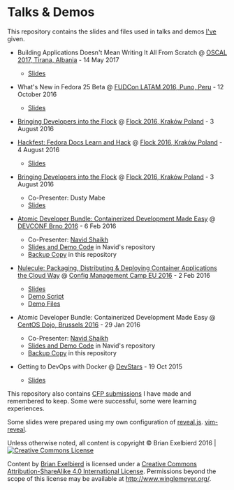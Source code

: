 # Talks & Demos

This repository contains the slides and files used in talks and demos
[I've](http://www.winglemeyer.org) given.

* Building Applications Doesn't Mean Writing It All From Scratch @ [OSCAL 2017, Tirana, Albania](https://oscal.openlabs.cc/) - 14 May 2017
  * [Slides](http://www.winglemeyer.org/bexelbie-talks-demos/OSCAL.2017.Dont.Write.It.All/)

* What's New in Fedora 25 Beta @ [FUDCon LATAM 2016, Puno, Peru](https://flockcon-latam.org) - 12 October 2016
  * [Slides](http://www.winglemeyer.org/bexelbie-talks-demos/Fedora-25-Beta/)

* [Bringing Developers into the Flock](https://flock2016.sched.org/event/3bb106c028feddc9a0e92a53a0ee5288) @ [Flock 2016, Kraków Poland](https://flocktofedora.org) - 3 August 2016
* [Hackfest: Fedora Docs Learn and Hack](https://flock2016.sched.org/event/ed4a9f29526b5befe6a86635050cd958) @ [Flock 2016, Kraków Poland](https://flocktofedora.org) - 4 August 2016
  * [Slides](http://www.winglemeyer.org/bexelbie-talks-demos/Flock.2016.docs/)

* [Bringing Developers into the Flock](https://flock2016.sched.org/event/3bb106c028feddc9a0e92a53a0ee5288) @ [Flock 2016, Kraków Poland](https://flocktofedora.org) - 3 August 2016
  * Co-Presenter: Dusty Mabe
  * [Slides](http://www.winglemeyer.org/bexelbie-talks-demos/Flock.2016.developers/) 

* [Atomic Developer Bundle: Containerized Development Made Easy](https://devconfcz2016.sched.org/event/53556807a38c5eb825ebdfdebccd1def) @ [DEVCONF Brno 2016](http://devconf.cz/) - 6 Feb 2016
  * Co-Presenter: [Navid Shaikh](https://twitter.com/SwordPhilic)
  * [Slides and Demo Code](https://github.com/navidshaikh/adb_devconf_2016) in Navid's repository
  * [Backup Copy](DevConf.cz.2016/) in this repository

* [Nulecule: Packaging, Distributing & Deploying Container Applications the Cloud Way](http://lanyrd.com/2016/cfgmgmtcamp/sdxytt/) @ [Config Management Camp EU 2016](http://cfgmgmtcamp.eu/) - 2 Feb 2016
  * [Slides](http://www.winglemeyer.org/bexelbie-talks-demos/CfgMgmtCamp.eu.2016/slides.pdf)
  * [Demo Script](CfgMgmtCamp.eu.2016/README.md)
  * [Demo Files](CfgMgmtCamp.eu.2016/)

* Atomic Developer Bundle: Containerized Development Made Easy @ [CentOS Dojo, Brussels 2016](https://wiki.centos.org/Events/Dojo/Brussels2016) - 29 Jan 2016
  * Co-Presenter: [Navid Shaikh](https://twitter.com/SwordPhilic)
  * [Slides and Demo Code](https://github.com/navidshaikh/centos_dojo_brussels_2016) in Navid's repository
  * [Backup Copy](CentOS.Dojo.Brussels.2016/) in this repository

* Getting to DevOps with Docker @ [DevStars](devstars.cz) - 19 Oct 2015
  * [Slides](http://www.winglemeyer.org/bexelbie-talks-demos/DevStars.cz.20151019/slides.pdf)

This repository also contains [CFP
submissions](cfp-submissions) I have made and remembered to keep.
Some were successful, some were learning experiences.

Some slides were prepared using my own configuration of [reveal.js](tools/README.md).
[vim-reveal](vim-reveal.md).

Unless otherwise noted, all content is copyright &copy; Brian Exelbierd 2016 | <a rel="license" href="http://creativecommons.org/licenses/by-sa/4.0/"><img alt="Creative Commons License" src="https://i.creativecommons.org/l/by-sa/4.0/80x15.png" class="img-thumbnail" /></a>

<span xmlns:dct="http://purl.org/dc/terms/" property="dct:title">Content</span> by <a xmlns:cc="http://creativecommons.org/ns#" href="http://www.winglemeyer.org/" property="cc:attributionName" rel="cc:attributionURL">Brian Exelbierd</a> is licensed under a <a rel="license" href="http://creativecommons.org/licenses/by-sa/4.0/">Creative Commons Attribution-ShareAlike 4.0 International License</a>. Permissions beyond the scope of this license may be available at <a xmlns:cc="http://creativecommons.org/ns#" href="http://www.winglemeyer.org/" rel="cc:morePermissions">http://www.winglemeyer.org/</a>.
